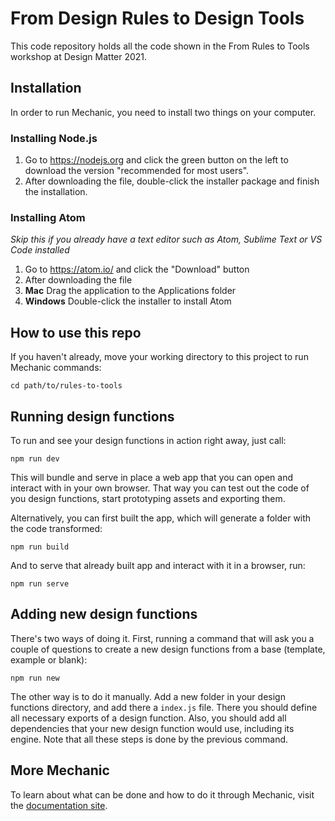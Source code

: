 # From Design Rules to Design Tools

This code repository holds all the code shown in the From Rules to Tools workshop at Design Matter 2021.

## Installation

In order to run Mechanic, you need to install two things on your computer.

### Installing Node.js

1. Go to https://nodejs.org and click the green button on the left to download the version "recommended for most users".
2. After downloading the file, double-click the installer package and finish the installation.

### Installing Atom

_Skip this if you already have a text editor such as Atom, Sublime Text or VS Code installed_

1. Go to https://atom.io/ and click the "Download" button
2. After downloading the file
3. **Mac** Drag the application to the Applications folder
4. **Windows** Double-click the installer to install Atom

## How to use this repo

If you haven't already, move your working directory to this project to run Mechanic commands:

```
cd path/to/rules-to-tools
```

## Running design functions

To run and see your design functions in action right away, just call:

```
npm run dev
```

This will bundle and serve in place a web app that you can open and interact with in your own browser. That way you can test out the code of you design functions, start prototyping assets and exporting them.

Alternatively, you can first built the app, which will generate a folder with the code transformed:

```
npm run build
```

And to serve that already built app and interact with it in a browser, run:

```
npm run serve
```

## Adding new design functions

There's two ways of doing it. First, running a command that will ask you a couple of questions to create a new design functions from a base (template, example or blank):

```
npm run new
```

The other way is to do it manually. Add a new folder in your design functions directory, and add there a `index.js` file. There you should define all necessary exports of a design function. Also, you should add all dependencies that your new design function would use, including its engine. Note that all these steps is done by the previous command.

## More Mechanic

To learn about what can be done and how to do it through Mechanic, visit the [documentation site](https://mechanic.design/docs).
